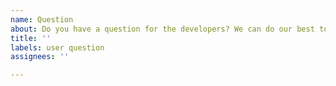 ```yaml
---
name: Question
about: Do you have a question for the developers? We can do our best to answer
title: ''
labels: user question
assignees: ''

---
```



